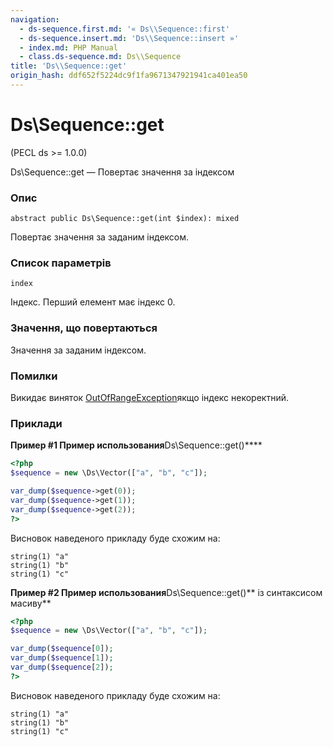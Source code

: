 ```yaml
---
navigation:
  - ds-sequence.first.md: '« Ds\\Sequence::first'
  - ds-sequence.insert.md: 'Ds\\Sequence::insert »'
  - index.md: PHP Manual
  - class.ds-sequence.md: Ds\\Sequence
title: 'Ds\\Sequence::get'
origin_hash: ddf652f5224dc9f1fa9671347921941ca401ea50
---
```

# Ds\\Sequence::get

(PECL ds >= 1.0.0)

Ds\\Sequence::get — Повертає значення за індексом

### Опис

```methodsynopsis
abstract public Ds\Sequence::get(int $index): mixed
```

Повертає значення за заданим індексом.

### Список параметрів

`index`

Індекс. Перший елемент має індекс 0.

### Значення, що повертаються

Значення за заданим індексом.

### Помилки

Викидає виняток [OutOfRangeException](class.outofrangeexception.md)якщо індекс некоректний.

### Приклади

**Пример #1 Пример использования**Ds\\Sequence::get()\*\*\*\*

```php
<?php
$sequence = new \Ds\Vector(["a", "b", "c"]);

var_dump($sequence->get(0));
var_dump($sequence->get(1));
var_dump($sequence->get(2));
?>
```

Висновок наведеного прикладу буде схожим на:

```
string(1) "a"
string(1) "b"
string(1) "c"
```

**Пример #2 Пример использования**Ds\\Sequence::get()\*\* із синтаксисом масиву\*\*

```php
<?php
$sequence = new \Ds\Vector(["a", "b", "c"]);

var_dump($sequence[0]);
var_dump($sequence[1]);
var_dump($sequence[2]);
?>
```

Висновок наведеного прикладу буде схожим на:

```
string(1) "a"
string(1) "b"
string(1) "c"
```
